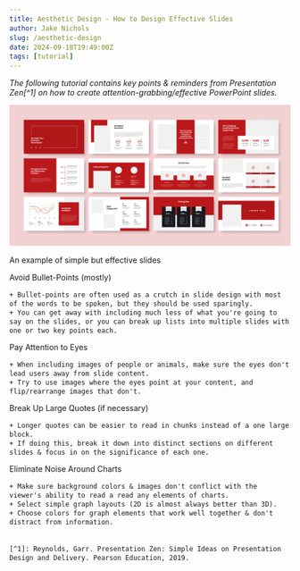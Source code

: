 ```yaml
---
title: Aesthetic Design - How to Design Effective Slides
author: Jake Nichols
slug: /aesthetic-design
date: 2024-09-18T19:49:00Z
tags: [tutorial]
---
```



*The following tutorial contains key points & reminders from Presentation Zen[^1] on how to create attention-grabbing/effective PowerPoint slides.*

![Alt text](/img/presentation_stock.jpeg "Example Presentations w/ Good Formatting")
<p style={{textAlign: "center"}}>An example of simple but effective slides</p>





Avoid Bullet-Points (mostly)

    + Bullet-points are often used as a crutch in slide design with most of the words to be spoken, but they should be used sparingly.
    + You can get away with including much less of what you're going to say on the slides, or you can break up lists into multiple slides with one or two key points each.


Pay Attention to Eyes

    + When including images of people or animals, make sure the eyes don't lead users away from slide content.
    + Try to use images where the eyes point at your content, and flip/rearrange images that don't.


Break Up Large Quotes (if necessary)

    + Longer quotes can be easier to read in chunks instead of a one large block.
    + If doing this, break it down into distinct sections on different slides & focus in on the significance of each one.


Eliminate Noise Around Charts

    + Make sure background colors & images don't conflict with the viewer's ability to read a read any elements of charts.
    + Select simple graph layouts (2D is almost always better than 3D).
    + Choose colors for graph elements that work well together & don't distract from information.


    [^1]: Reynolds, Garr. Presentation Zen: Simple Ideas on Presentation Design and Delivery. Pearson Education, 2019. 
